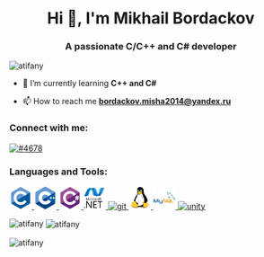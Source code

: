 <h1 align="center">Hi 👋, I'm Mikhail Bordackov</h1>
<h3 align="center">A passionate C/C++ and C# developer</h3>

<p align="left"> <img src="https://komarev.com/ghpvc/?username=atifany&label=Profile%20views&color=0e75b6&style=flat" alt="atifany" /> </p>

- 🌱 I’m currently learning **C++ and C#**

- 📫 How to reach me **bordackov.misha2014@yandex.ru**

<h3 align="left">Connect with me:</h3>
<p align="left">
<a href="https://discord.gg/#4678" target="blank"><img align="center" src="https://raw.githubusercontent.com/rahuldkjain/github-profile-readme-generator/master/src/images/icons/Social/discord.svg" alt="#4678" height="30" width="40" /></a>
</p>

<h3 align="left">Languages and Tools:</h3>
<p align="left"> <a href="https://www.cprogramming.com/" target="_blank" rel="noreferrer"> <img src="https://raw.githubusercontent.com/devicons/devicon/master/icons/c/c-original.svg" alt="c" width="40" height="40"/> </a> <a href="https://www.w3schools.com/cpp/" target="_blank" rel="noreferrer"> <img src="https://raw.githubusercontent.com/devicons/devicon/master/icons/cplusplus/cplusplus-original.svg" alt="cplusplus" width="40" height="40"/> </a> <a href="https://www.w3schools.com/cs/" target="_blank" rel="noreferrer"> <img src="https://raw.githubusercontent.com/devicons/devicon/master/icons/csharp/csharp-original.svg" alt="csharp" width="40" height="40"/> </a> <a href="https://dotnet.microsoft.com/" target="_blank" rel="noreferrer"> <img src="https://raw.githubusercontent.com/devicons/devicon/master/icons/dot-net/dot-net-original-wordmark.svg" alt="dotnet" width="40" height="40"/> </a> <a href="https://git-scm.com/" target="_blank" rel="noreferrer"> <img src="https://www.vectorlogo.zone/logos/git-scm/git-scm-icon.svg" alt="git" width="40" height="40"/> </a> <a href="https://www.linux.org/" target="_blank" rel="noreferrer"> <img src="https://raw.githubusercontent.com/devicons/devicon/master/icons/linux/linux-original.svg" alt="linux" width="40" height="40"/> </a> <a href="https://www.mysql.com/" target="_blank" rel="noreferrer"> <img src="https://raw.githubusercontent.com/devicons/devicon/master/icons/mysql/mysql-original-wordmark.svg" alt="mysql" width="40" height="40"/> </a> <a href="https://unity.com/" target="_blank" rel="noreferrer"> <img src="https://www.vectorlogo.zone/logos/unity3d/unity3d-icon.svg" alt="unity" width="40" height="40"/> </a> </p>

<p><img align="left" src="https://github-readme-stats.vercel.app/api/top-langs?username=atifany&show_icons=true&locale=en&layout=compact" alt="atifany" /></p>

<p>&nbsp;<img align="center" src="https://github-readme-stats.vercel.app/api?username=atifany&show_icons=true&locale=en" alt="atifany" /></p>

<p><img align="center" src="https://github-readme-streak-stats.herokuapp.com/?user=atifany&" alt="atifany" /></p>


